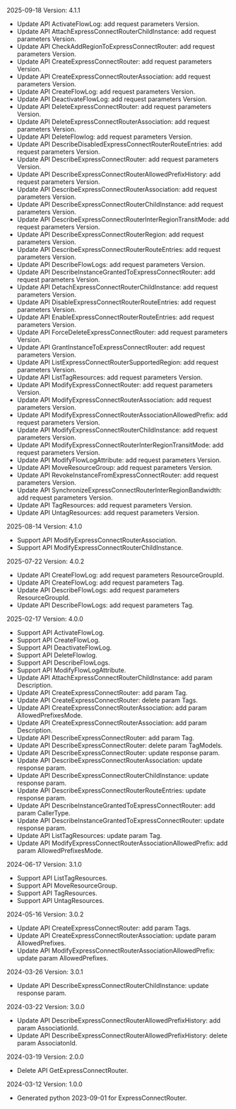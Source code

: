 2025-09-18 Version: 4.1.1
- Update API ActivateFlowLog: add request parameters Version.
- Update API AttachExpressConnectRouterChildInstance: add request parameters Version.
- Update API CheckAddRegionToExpressConnectRouter: add request parameters Version.
- Update API CreateExpressConnectRouter: add request parameters Version.
- Update API CreateExpressConnectRouterAssociation: add request parameters Version.
- Update API CreateFlowLog: add request parameters Version.
- Update API DeactivateFlowLog: add request parameters Version.
- Update API DeleteExpressConnectRouter: add request parameters Version.
- Update API DeleteExpressConnectRouterAssociation: add request parameters Version.
- Update API DeleteFlowlog: add request parameters Version.
- Update API DescribeDisabledExpressConnectRouterRouteEntries: add request parameters Version.
- Update API DescribeExpressConnectRouter: add request parameters Version.
- Update API DescribeExpressConnectRouterAllowedPrefixHistory: add request parameters Version.
- Update API DescribeExpressConnectRouterAssociation: add request parameters Version.
- Update API DescribeExpressConnectRouterChildInstance: add request parameters Version.
- Update API DescribeExpressConnectRouterInterRegionTransitMode: add request parameters Version.
- Update API DescribeExpressConnectRouterRegion: add request parameters Version.
- Update API DescribeExpressConnectRouterRouteEntries: add request parameters Version.
- Update API DescribeFlowLogs: add request parameters Version.
- Update API DescribeInstanceGrantedToExpressConnectRouter: add request parameters Version.
- Update API DetachExpressConnectRouterChildInstance: add request parameters Version.
- Update API DisableExpressConnectRouterRouteEntries: add request parameters Version.
- Update API EnableExpressConnectRouterRouteEntries: add request parameters Version.
- Update API ForceDeleteExpressConnectRouter: add request parameters Version.
- Update API GrantInstanceToExpressConnectRouter: add request parameters Version.
- Update API ListExpressConnectRouterSupportedRegion: add request parameters Version.
- Update API ListTagResources: add request parameters Version.
- Update API ModifyExpressConnectRouter: add request parameters Version.
- Update API ModifyExpressConnectRouterAssociation: add request parameters Version.
- Update API ModifyExpressConnectRouterAssociationAllowedPrefix: add request parameters Version.
- Update API ModifyExpressConnectRouterChildInstance: add request parameters Version.
- Update API ModifyExpressConnectRouterInterRegionTransitMode: add request parameters Version.
- Update API ModifyFlowLogAttribute: add request parameters Version.
- Update API MoveResourceGroup: add request parameters Version.
- Update API RevokeInstanceFromExpressConnectRouter: add request parameters Version.
- Update API SynchronizeExpressConnectRouterInterRegionBandwidth: add request parameters Version.
- Update API TagResources: add request parameters Version.
- Update API UntagResources: add request parameters Version.


2025-08-14 Version: 4.1.0
- Support API ModifyExpressConnectRouterAssociation.
- Support API ModifyExpressConnectRouterChildInstance.


2025-07-22 Version: 4.0.2
- Update API CreateFlowLog: add request parameters ResourceGroupId.
- Update API CreateFlowLog: add request parameters Tag.
- Update API DescribeFlowLogs: add request parameters ResourceGroupId.
- Update API DescribeFlowLogs: add request parameters Tag.


2025-02-17 Version: 4.0.0
- Support API ActivateFlowLog.
- Support API CreateFlowLog.
- Support API DeactivateFlowLog.
- Support API DeleteFlowlog.
- Support API DescribeFlowLogs.
- Support API ModifyFlowLogAttribute.
- Update API AttachExpressConnectRouterChildInstance: add param Description.
- Update API CreateExpressConnectRouter: add param Tag.
- Update API CreateExpressConnectRouter: delete param Tags.
- Update API CreateExpressConnectRouterAssociation: add param AllowedPrefixesMode.
- Update API CreateExpressConnectRouterAssociation: add param Description.
- Update API DescribeExpressConnectRouter: add param Tag.
- Update API DescribeExpressConnectRouter: delete param TagModels.
- Update API DescribeExpressConnectRouter: update response param.
- Update API DescribeExpressConnectRouterAssociation: update response param.
- Update API DescribeExpressConnectRouterChildInstance: update response param.
- Update API DescribeExpressConnectRouterRouteEntries: update response param.
- Update API DescribeInstanceGrantedToExpressConnectRouter: add param CallerType.
- Update API DescribeInstanceGrantedToExpressConnectRouter: update response param.
- Update API ListTagResources: update param Tag.
- Update API ModifyExpressConnectRouterAssociationAllowedPrefix: add param AllowedPrefixesMode.


2024-06-17 Version: 3.1.0
- Support API ListTagResources.
- Support API MoveResourceGroup.
- Support API TagResources.
- Support API UntagResources.


2024-05-16 Version: 3.0.2
- Update API CreateExpressConnectRouter: add param Tags.
- Update API CreateExpressConnectRouterAssociation: update param AllowedPrefixes.
- Update API ModifyExpressConnectRouterAssociationAllowedPrefix: update param AllowedPrefixes.


2024-03-26 Version: 3.0.1
- Update API DescribeExpressConnectRouterChildInstance: update response param.


2024-03-22 Version: 3.0.0
- Update API DescribeExpressConnectRouterAllowedPrefixHistory: add param AssociationId.
- Update API DescribeExpressConnectRouterAllowedPrefixHistory: delete param AssociatonId.


2024-03-19 Version: 2.0.0
- Delete API GetExpressConnectRouter.


2024-03-12 Version: 1.0.0
- Generated python 2023-09-01 for ExpressConnectRouter.

